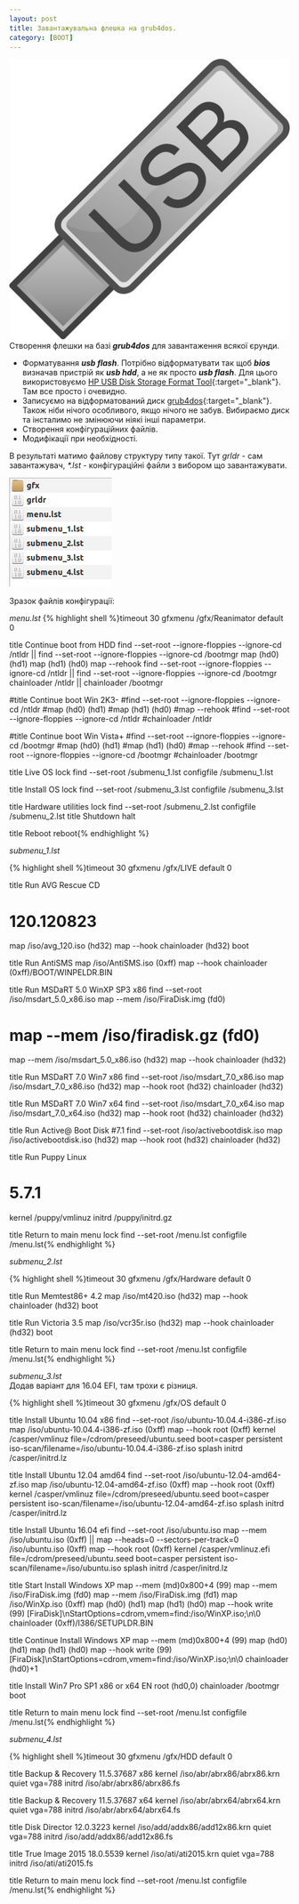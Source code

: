 ```yaml
---
layout: post
title: Завантажувальна флешка на grub4dos.
category: [BOOT]
---
```

![grub4dos](/assets/media/usb-flash-drive.png?style=head)  
Створення флешки на базі ***grub4dos*** для завантаження всякої єрунди.<!--more-->

- Форматування ***usb flash***. Потрібно відформатувати так щоб ***bios*** визначав пристрій як ***usb hdd***, а не як просто ***usb flash***. Для цього використовуємо [HP USB Disk Storage Format Tool](http://download.cnet.com/HP-USB-Disk-Storage-Format-Tool/3000-2094_4-10974082.html "HP USB Disk Storage Format Tool"){:target="_blank"}. Там все просто і очевидно.
- Записуємо на відформатований диск [grub4dos](http://greenflash.su/Files/Grub4DoS_GUI.zip "grub4dos"){:target="_blank"}. Також ніби нічого особливого, якщо нічого не забув. Вибираємо диск та інсталимо не змінюючи ніякі інші параметри.
- Створення конфігураційних файлів.
- Модифікації при необхідності.

В результаті матимо файлову структуру типу такої. Тут *grldr* - сам завантажувач, *\*.lst* - конфігураційні файли з вибором що завантажувати.  

![path](/assets/media/grub4dos-files.png?style=blog)

Зразок файлів конфігурації:

*menu.lst*
  {% highlight shell %}timeout 30
gfxmenu /gfx/Reanimator
default 0

title Continue boot from HDD
find --set-root --ignore-floppies --ignore-cd /ntldr || find --set-root --ignore-floppies --ignore-cd /bootmgr
map (hd0) (hd1)
map (hd1) (hd0)
map --rehook
find --set-root --ignore-floppies --ignore-cd /ntldr || find --set-root --ignore-floppies --ignore-cd /bootmgr
chainloader /ntldr || chainloader /bootmgr

#title Continue boot Win 2K3-
#find --set-root --ignore-floppies --ignore-cd /ntldr
#map (hd0) (hd1)
#map (hd1) (hd0)
#map --rehook
#find --set-root --ignore-floppies --ignore-cd /ntldr
#chainloader /ntldr

#title Continue boot Win Vista+
#find --set-root --ignore-floppies --ignore-cd /bootmgr
#map (hd0) (hd1)
#map (hd1) (hd0)
#map --rehook
#find --set-root --ignore-floppies --ignore-cd /bootmgr
#chainloader /bootmgr

title Live OS
lock
find --set-root /submenu_1.lst
configfile /submenu_1.lst

title Install OS
lock
find --set-root /submenu_3.lst
configfile /submenu_3.lst

title Hardware utilities
lock
find --set-root /submenu_2.lst
configfile /submenu_2.lst
title Shutdown
halt

title Reboot
reboot{% endhighlight %}

*submenu_1.lst*

  {% highlight shell %}timeout 30
gfxmenu /gfx/LIVE
default 0

title Run AVG Rescue CD
# 120.120823
map /iso/avg_120.iso (hd32)
map --hook
chainloader (hd32)
boot

title Run AntiSMS
map /iso/AntiSMS.iso (0xff)
map --hook
chainloader (0xff)/BOOT/WINPELDR.BIN

title Run MSDaRT 5.0 WinXP SP3 x86
find --set-root /iso/msdart_5.0_x86.iso
map --mem /iso/FiraDisk.img (fd0)
# map --mem /iso/firadisk.gz (fd0)
map --mem /iso/msdart_5.0_x86.iso (hd32)
map --hook
chainloader (hd32)

title Run MSDaRT 7.0 Win7 x86
find --set-root /iso/msdart_7.0_x86.iso
map /iso/msdart_7.0_x86.iso (hd32)
map --hook
root (hd32)
chainloader (hd32)

title Run MSDaRT 7.0 Win7 x64
find --set-root /iso/msdart_7.0_x64.iso
map /iso/msdart_7.0_x64.iso (hd32)
map --hook
root (hd32)
chainloader (hd32)

title Run Active@ Boot Disk
#7.1
find --set-root /iso/activebootdisk.iso
map /iso/activebootdisk.iso (hd32)
map --hook
root (hd32)
chainloader (hd32)

title Run Puppy Linux
# 5.7.1
kernel /puppy/vmlinuz
initrd /puppy/initrd.gz

title Return to main menu
lock
find --set-root /menu.lst
configfile /menu.lst{% endhighlight %}

*submenu_2.lst*

  {% highlight shell %}timeout 30
gfxmenu /gfx/Hardware
default 0

title Run Memtest86+ 4.2
map /iso/mt420.iso (hd32)
map --hook
chainloader (hd32)
boot

title Run Victoria 3.5
map /iso/vcr35r.iso (hd32)
map --hook
chainloader (hd32)
boot

title Return to main menu
lock
find --set-root /menu.lst
configfile /menu.lst{% endhighlight %}

*submenu_3.lst*  
Додав варіант для 16.04 EFI, там трохи є різниця.

  {% highlight shell %}timeout 30
gfxmenu /gfx/OS
default 0

title Install Ubuntu 10.04 x86
find --set-root /iso/ubuntu-10.04.4-i386-zf.iso
map /iso/ubuntu-10.04.4-i386-zf.iso (0xff)
map --hook
root (0xff)
kernel /casper/vmlinuz file=/cdrom/preseed/ubuntu.seed boot=casper persistent iso-scan/filename=/iso/ubuntu-10.04.4-i386-zf.iso splash
initrd /casper/initrd.lz

title Install Ubuntu 12.04 amd64
find --set-root /iso/ubuntu-12.04-amd64-zf.iso
map /iso/ubuntu-12.04-amd64-zf.iso (0xff)
map --hook
root (0xff)
kernel /casper/vmlinuz file=/cdrom/preseed/ubuntu.seed boot=casper persistent iso-scan/filename=/iso/ubuntu-12.04-amd64-zf.iso splash
initrd /casper/initrd.lz

title Install Ubuntu 16.04 efi
find --set-root /iso/ubuntu.iso
map --mem /iso/ubuntu.iso (0xff) || map --heads=0 --sectors-per-track=0 /iso/ubuntu.iso (0xff)
map --hook
root (0xff)
kernel /casper/vmlinuz.efi file=/cdrom/preseed/ubuntu.seed boot=casper persistent iso-scan/filename=/iso/ubuntu.iso splash
initrd /casper/initrd.lz

title Start Install Windows XP
map --mem (md)0x800+4 (99)
map --mem /iso/FiraDisk.img (fd0)
map --mem /iso/FiraDisk.img (fd1)
map /iso/WinXp.iso (0xff)
map (hd0) (hd1)
map (hd1) (hd0)
map --hook
write (99) [FiraDisk]\nStartOptions=cdrom,vmem=find:/iso/WinXP.iso;\n\0
chainloader (0xff)/I386/SETUPLDR.BIN

title Continue Install Windows XP
map --mem (md)0x800+4 (99)
map (hd0) (hd1)
map (hd1) (hd0)
map --hook
write (99) [FiraDisk]\nStartOptions=cdrom,vmem=find:/iso/WinXP.iso;\n\0
chainloader (hd0)+1

title Install Win7 Pro SP1 x86 or x64 EN
root (hd0,0)
chainloader /bootmgr
boot

title Return to main menu
lock
find --set-root /menu.lst
configfile /menu.lst{% endhighlight %}

*submenu_4.lst*

  {% highlight shell %}timeout 30
gfxmenu /gfx/HDD
default 0

title Backup & Recovery 11.5.37687 x86
kernel /iso/abr/abrx86/abrx86.krn quiet vga=788
initrd /iso/abr/abrx86/abrx86.fs

title Backup & Recovery 11.5.37687 x64
kernel /iso/abr/abrx64/abrx64.krn quiet vga=788
initrd /iso/abr/abrx64/abrx64.fs

title Disk Director 12.0.3223
kernel /iso/add/addx86/add12x86.krn quiet vga=788
initrd /iso/add/addx86/add12x86.fs

title True Image 2015 18.0.5539
kernel /iso/ati/ati2015.krn quiet vga=788
initrd /iso/ati/ati2015.fs

title Return to main menu
lock
find --set-root /menu.lst
configfile /menu.lst{% endhighlight %}
